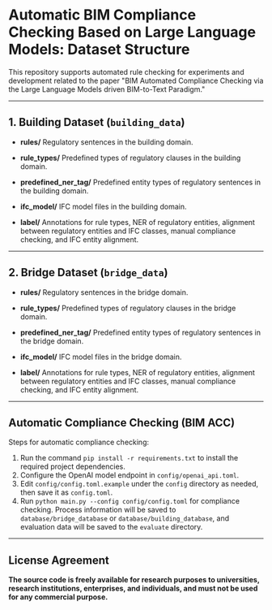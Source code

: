 # Automatic BIM Compliance Checking Based on Large Language Models: Dataset Structure

This repository supports automated rule checking for experiments and development related to the paper "BIM Automated Compliance Checking via the Large Language Models driven BIM-to-Text Paradigm."

---

## 1. Building Dataset (`building_data`)

- **rules/**
  Regulatory sentences in the building domain.

- **rule_types/**
  Predefined types of regulatory clauses in the building domain.

- **predefined_ner_tag/**
  Predefined entity types of regulatory sentences in the building domain.

- **ifc_model/**
  IFC model files in the building domain.

- **label/**
  Annotations for rule types, NER of regulatory entities, alignment between regulatory entities and IFC classes, manual compliance checking, and IFC entity alignment.

---

## 2. Bridge Dataset (`bridge_data`)

- **rules/**
  Regulatory sentences in the bridge domain.

- **rule_types/**
  Predefined types of regulatory clauses in the bridge domain.

- **predefined_ner_tag/**
  Predefined entity types of regulatory sentences in the bridge domain.

- **ifc_model/**
  IFC model files in the bridge domain.

- **label/**
  Annotations for rule types, NER of regulatory entities, alignment between regulatory entities and IFC classes, manual compliance checking, and IFC entity alignment.

---

## Automatic Compliance Checking (BIM ACC)
Steps for automatic compliance checking:
1. Run the command `pip install -r requirements.txt` to install the required project dependencies.
2. Configure the OpenAI model endpoint in `config/openai_api.toml`.
3. Edit `config/config.toml.example` under the `config` directory as needed, then save it as `config.toml`.
4. Run `python main.py --config config/config.toml` for compliance checking. Process information will be saved to `database/bridge_database` or `database/building_database`, and evaluation data will be saved to the `evaluate` directory.

---

## License Agreement
**The source code is freely available for research purposes to universities, research institutions, enterprises, and individuals, and must not be used for any commercial purpose.**
